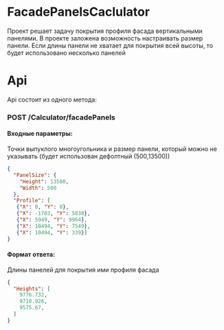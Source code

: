 # FacadePanelsCaclulator

Проект решает задачу покрытия профиля фасада вертикальными панелями.
В проекте заложена возможность настраивать размер панели.
Если длины панели не хватает для покрытия всей высоты, то будет использовано несколько панелей

# Api

Api состоит из одного метода:

### POST /Сalculator/facadePanels

#### Входные параметры:

Точки выпуклого многоугольника и размер панели, который можно не указывать (будет использован дефолтный (500,13500))
```json
{
  "PanelSize": {
    "Height": 13500,
    "Width": 500
  },
  "Profile": [
   {"X": 0, "Y": 0},
   {"X": -1703, "Y": 5838},
   {"X": 5949, "Y": 9964},
   {"X": 10494, "Y": 7549},
   {"X": 10494, "Y": 339}]
}
```

#### Формат ответа:
Длины панелей для покрытия ими профиля фасада
```json 
{
  "Heights": [
    9776.732,
    9710.926,
    9575.67,
  ]
}
```